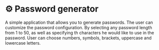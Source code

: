 # ⚙️ Password generator

A simple application that allows you to generate passwords. The user can customize the password configuration.
By selecting any password length from 1 to 50, as well as specifying th characters he would like to use in the password.
User can choose numbers, symbols, brackets, uppercase and lowercase letters.
